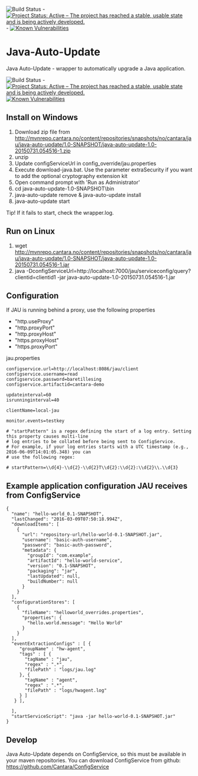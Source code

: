 ![Build Status](https://jenkins.capra.tv/buildStatus/icon?job=Cantara-Java-Auto-Update) - [![Project Status: Active – The project has reached a stable, usable state and is being actively developed.](http://www.repostatus.org/badges/latest/active.svg)](http://www.repostatus.org/#active)  -
[![Known Vulnerabilities](https://snyk.io/test/github/cantara/java-auto-update/badge.svg)](https://snyk.io/test/github/cantara/java-auto-update)


# Java-Auto-Update
Java Auto-Update - wrapper to automatically upgrade a Java application. 


![Build Status](https://jenkins.capraconsulting.no/buildStatus/icon?job=Cantara-Java-Auto-Update) - [![Project Status: Active – The project has reached a stable, usable state and is being actively developed.](http://www.repostatus.org/badges/latest/active.svg)](http://www.repostatus.org/#active) [![Known Vulnerabilities](https://snyk.io/test/github/Cantara/Java-Auto-Update/badge.svg)](https://snyk.io/test/github/Cantara/Java-Auto-Update)

## Install on Windows 

1. Download zip file from http://mvnrepo.cantara.no/content/repositories/snapshots/no/cantara/jau/java-auto-update/1.0-SNAPSHOT/java-auto-update-1.0-20150731.054516-1.zip 
2. unzip 
3. Update configServiceUrl in config_override/jau.properties
4. Execute download-java.bat. Use the parameter extraSecurity if you want to add the optional cryptography extension kit
5. Open command prompt with 'Run as Administrator'
6. cd java-auto-update-1.0-SNAPSHOT\bin
7. java-auto-update remove & java-auto-update install
8. java-auto-update start

Tip! If it fails to start, check the wrapper.log.   


## Run on Linux 

1. wget http://mvnrepo.cantara.no/content/repositories/snapshots/no/cantara/jau/java-auto-update/1.0-SNAPSHOT/java-auto-update-1.0-20150731.054516-1.jar
2. java -DconfigServiceUrl=http://localhost:7000/jau/serviceconfig/query?clientid=clientid1 -jar java-auto-update-1.0-20150731.054516-1.jar


## Configuration


If JAU is running behind a proxy, use the following properties
* "http.useProxy"
* "http.proxyPort"
* "http.proxyHost"
* "https.proxyHost"
* "https.proxyPort"

jau.properties
```
configservice.url=http://localhost:8086/jau/client
configservice.username=read
configservice.password=baretillesing
configservice.artifactid=cantara-demo

updateinterval=60
isrunninginterval=40

clientName=local-jau

monitor.events=testkey

# "startPattern" is a regex defining the start of a log entry. Setting this property causes multi-line
# log entries to be collated before being sent to ConfigService.
# For example, if your log entries starts with a UTC timestamp (e.g., 2016-06-09T14:01:05.348) you can
# use the following regex:

# startPattern=\\d{4}-\\d{2}-\\d{2}T\\d{2}:\\d{2}:\\d{2}\\.\\d{3}
```


## Example application configuration JAU receives from ConfigService

```
{
  "name": "hello-world_0.1-SNAPSHOT",
  "lastChanged": "2016-03-09T07:50:18.994Z",
  "downloadItems": [
    {
      "url": "repository-url/hello-world-0.1-SNAPSHOT.jar",
      "username": "basic-auth-username",
      "password": "basic-auth-password",
      "metadata": {
        "groupId": "com.example",
        "artifactId": "hello-world-service",
        "version": "0.1-SNAPSHOT",
        "packaging": "jar",
        "lastUpdated": null,
        "buildNumber": null
      }
    }
  ],
  "configurationStores": [
    {
      "fileName": "helloworld_overrides.properties",
      "properties": {
        "hello.world.message": "Hello World"
      }
    }
  ],
  "eventExtractionConfigs" : [ {
     "groupName" : "hw-agent",
     "tags" : [ {
       "tagName" : "jau",
       "regex" : ".*",
       "filePath" : "logs/jau.log"
     }, {
       "tagName" : "agent",
       "regex" : ".*",
       "filePath" : "logs/hwagent.log"
     } ]
   } ],

  ],
  "startServiceScript": "java -jar hello-world-0.1-SNAPSHOT.jar"
}
```

## Develop

Java Auto-Update depends on ConfigService, so this must be available in your maven repositories.
You can download ConfigService from github: https://github.com/Cantara/ConfigService

